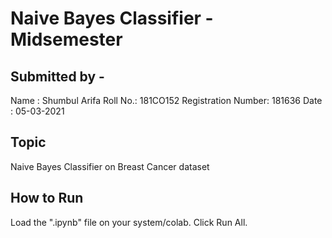 # Naive Bayes Classifier - Midsemester

## Submitted by - 
Name : Shumbul Arifa
Roll No.: 181CO152
Registration Number: 181636
Date : 05-03-2021

## Topic
Naive Bayes Classifier on Breast Cancer dataset

## How to Run
Load the ".ipynb" file on your system/colab. Click Run All.

